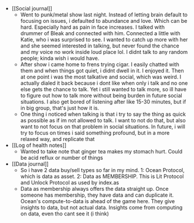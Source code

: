   * [[Social journal]]
    * Went to punk/metal show last night. Instead of letting brain default to focusing on issues, i defaulted to abundance and love. Which can be hard. Especially hard as pain in face increases. I talked with drummer of Bleak and connected with him. Connected a little with Katie, who i was surprised to see. I wanted to catch up more with her and she seemed interested in talking, but never found the chance and my voice no work inside loud place lol. I didnt talk to any random people; kinda wish i would have.
    * After show i came home to frens trying cigar. I easily chatted with them and when things got quiet, i didnt dwell in it. I enjoyed it. Then at one point i was the most talkative and social, which was weird. I actually dialed it back because i dont like when only i talk and no one else gets the chance to talk. Yet i still wanted to talk more, so ill have to figure out how to talk more without being burden in future social situations. I also get bored of listening after like 15-30 minutes, but if in big group, that's just how it is. 
    * One thing i noticed when talking is that i try to say the thing as quick as possible as if im not allowed to talk. I want to not do that, but also want to not focus on that problem in social situations. In future, i will try to focus on times i said something profound, but in a more relaxed way, and replicate that
  * [[Log of health notes]]
    * Wanted to take note that ginger tea makes my stomach hurt. Could be acid reflux or number of things
  * [[Data journal]]
    * So i have 2 data buy/sell types so far in my mind. 1: Ocean Protocol, which is data as asset. 2: Data as MEMBERSHIP. This is Lit Protocol and Unlock Protocol as used by index.as
    * Data as membership always offers the data straight up. Once someone has membership, they have data and can duplicate it. Ocean's compute-to-data is ahead of the game here. They give insights to data, but not actual data. Insights come from computing on data, even tho cant see it (i think)
